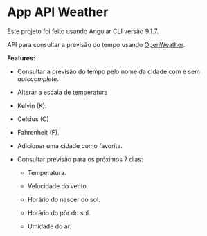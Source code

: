 <h1>App API Weather</h1> 

Este projeto foi feito usando Angular CLI versão 9.1.7.


API para consultar a previsão do tempo usando [OpenWeather](https://openweathermap.org/api).



**Features:**

- Consultar a previsão do tempo pelo nome da cidade com e sem *autocomplete*.

- Alterar a escala de temperatura

- Kelvin (K).

- Celsius (C)

- Fahrenheit (F).

- Adicionar uma cidade como favorita.

- Consultar previsão para os próximos 7 dias:

  - Temperatura.

  - Velocidade do vento.

  - Horário do nascer do sol.

  - Horário do pôr do sol.

  - Umidade do ar.
